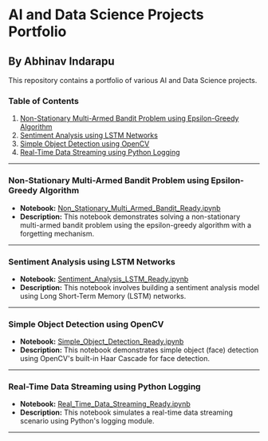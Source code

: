 
# AI and Data Science Projects Portfolio
## By Abhinav Indarapu

This repository contains a portfolio of various AI and Data Science projects.

### Table of Contents
1. [Non-Stationary Multi-Armed Bandit Problem using Epsilon-Greedy Algorithm](#non-stationary-multi-armed-bandit-problem-using-epsilon-greedy-algorithm)
2. [Sentiment Analysis using LSTM Networks](#sentiment-analysis-using-lstm-networks)
3. [Simple Object Detection using OpenCV](#simple-object-detection-using-opencv)
4. [Real-Time Data Streaming using Python Logging](#real-time-data-streaming-using-python-logging)

---

### Non-Stationary Multi-Armed Bandit Problem using Epsilon-Greedy Algorithm
- **Notebook:** [Non_Stationary_Multi_Armed_Bandit_Ready.ipynb](Non_Stationary_Multi_Armed_Bandit_Ready.ipynb)
- **Description:** This notebook demonstrates solving a non-stationary multi-armed bandit problem using the epsilon-greedy algorithm with a forgetting mechanism.

---

### Sentiment Analysis using LSTM Networks
- **Notebook:** [Sentiment_Analysis_LSTM_Ready.ipynb](Sentiment_Analysis_LSTM_Ready.ipynb)
- **Description:** This notebook involves building a sentiment analysis model using Long Short-Term Memory (LSTM) networks.

---

### Simple Object Detection using OpenCV
- **Notebook:** [Simple_Object_Detection_Ready.ipynb](Simple_Object_Detection_Ready.ipynb)
- **Description:** This notebook demonstrates simple object (face) detection using OpenCV's built-in Haar Cascade for face detection.

---

### Real-Time Data Streaming using Python Logging
- **Notebook:** [Real_Time_Data_Streaming_Ready.ipynb](Real_Time_Data_Streaming_Ready.ipynb)
- **Description:** This notebook simulates a real-time data streaming scenario using Python's logging module.

---

